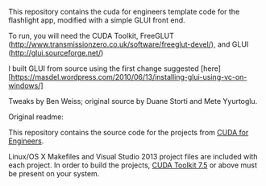This repository contains the cuda for engineers template code for the flashlight app, modified with a simple GLUI front end.

To run, you will need the CUDA Toolkit, FreeGLUT (http://www.transmissionzero.co.uk/software/freeglut-devel/), and GLUI (http://glui.sourceforge.net/)

I built GLUI from source using the first change suggested [here][https://masdel.wordpress.com/2010/06/13/installing-glui-using-vc-on-windows/]

Tweaks by Ben Weiss; original source by Duane Storti and Mete Yyurtoglu.

Original readme:

This repository contains the source code for the projects from [CUDA for Engineers][cudaoforengineers].

Linux/OS X Makefiles and Visual Studio 2013 project files are included with each project. In order to build the projects, [CUDA Toolkit 7.5][cudatoolkit] or above must be present on your system. 

[cudaoforengineers]: http://www.cudaforengineers.com
[cudatoolkit]: https://developer.nvidia.com/cuda-toolkit
